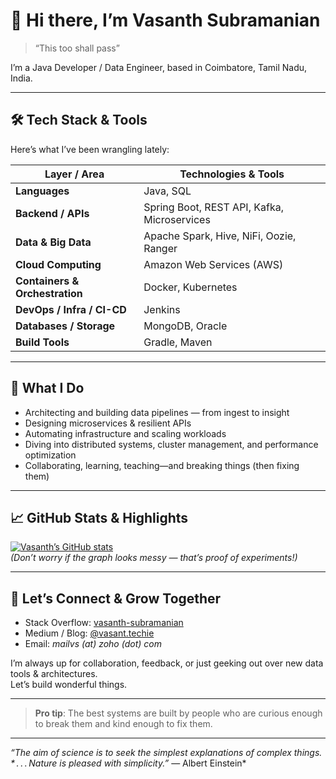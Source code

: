 # 👋 Hi there, I’m Vasanth Subramanian
> “This too shall pass”

I’m a Java Developer / Data Engineer, based in Coimbatore, Tamil Nadu, India.  

---

## 🛠️ Tech Stack & Tools

Here’s what I’ve been wrangling lately:

| Layer / Area             | Technologies & Tools |
|--------------------------|----------------------|
| **Languages**            | Java, SQL |
| **Backend / APIs**       | Spring Boot, REST API, Kafka, Microservices |
| **Data & Big Data**      | Apache Spark, Hive, NiFi, Oozie, Ranger |
| **Cloud Computing**       | Amazon Web Services (AWS) |
| **Containers & Orchestration** | Docker, Kubernetes |
| **DevOps / Infra / CI-CD** | Jenkins |
| **Databases / Storage**  | MongoDB, Oracle  |
| **Build Tools**       | Gradle, Maven |

---

## 🚀 What I Do

- Architecting and building data pipelines — from ingest to insight  
- Designing microservices & resilient APIs  
- Automating infrastructure and scaling workloads  
- Diving into distributed systems, cluster management, and performance optimization  
- Collaborating, learning, teaching—and breaking things (then fixing them)

---

## 📈 GitHub Stats & Highlights

[![Vasanth’s GitHub stats](https://github-readme-stats.vercel.app/api?username=vasant-techie&show_icons=true&theme=radical)](https://github.com/vasant-techie)  
*(Don’t worry if the graph looks messy — that’s proof of experiments!)*

---

## 🧭 Let’s Connect & Grow Together

- Stack Overflow: [vasanth-subramanian](https://stackoverflow.com/users/6835509/vasanth-subramanian)  
- Medium / Blog: [@vasant.techie](https://medium.com/@vasant.techie)  
- Email: *mailvs (at) zoho (dot) com*  

I’m always up for collaboration, feedback, or just geeking out over new data tools & architectures.  
Let’s build wonderful things.

---

> **Pro tip**: The best systems are built by people who are curious enough to break them and kind enough to fix them.

---

*“The aim of science is to seek the simplest explanations of complex things. * . . . Nature is pleased with simplicity.”* — Albert Einstein*
